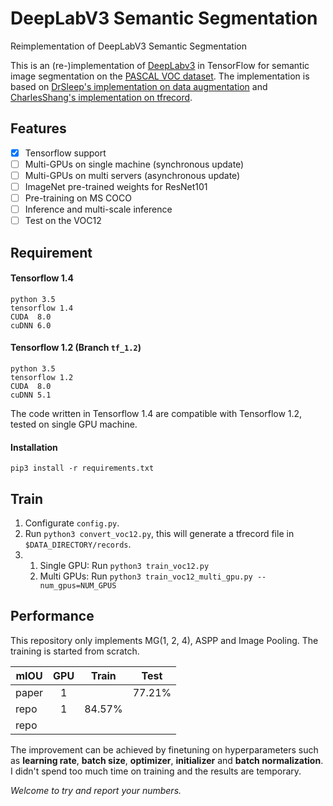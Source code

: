 # DeepLabV3 Semantic Segmentation
Reimplementation of DeepLabV3 Semantic Segmentation

This is an (re-)implementation of [DeepLabv3](https://arxiv.org/abs/1706.05587) in TensorFlow for semantic image segmentation on the [PASCAL VOC dataset](http://host.robots.ox.ac.uk/pascal/VOC/). The implementation is based on [DrSleep's implementation on data augmentation](https://github.com/DrSleep/tensorflow-deeplab-resnet) and [CharlesShang's implementation on tfrecord](https://github.com/CharlesShang/FastMaskRCNN).

## Features
- [x] Tensorflow support
- [ ] Multi-GPUs on single machine (synchronous update)
- [ ] Multi-GPUs on multi servers (asynchronous update)
- [ ] ImageNet pre-trained weights for ResNet101
- [ ] Pre-training on MS COCO
- [ ] Inference and multi-scale inference
- [ ] Test on the VOC12

## Requirement
#### Tensorflow 1.4
```
python 3.5
tensorflow 1.4
CUDA  8.0
cuDNN 6.0
```

#### Tensorflow 1.2 (Branch `tf_1.2`)
```
python 3.5
tensorflow 1.2
CUDA  8.0
cuDNN 5.1
```
The code written in Tensorflow 1.4 are compatible with Tensorflow 1.2, tested on single GPU machine.

#### Installation
```
pip3 install -r requirements.txt
```

## Train
1. Configurate `config.py`.
2. Run `python3 convert_voc12.py`, this will generate a tfrecord file in `$DATA_DIRECTORY/records`.
3. 
   1. Single GPU: Run `python3 train_voc12.py`
   2. Multi GPUs: Run `python3 train_voc12_multi_gpu.py --num_gpus=NUM_GPUS`


## Performance
This repository only implements MG(1, 2, 4), ASPP and Image Pooling. The training is started from scratch. 

| mIOU      | GPU       | Train    | Test      |
| --------- |:---------:|:--------:|:---------:|
| paper     | 1         |          | 77.21%    | 
| repo      | 1         | 84.57%   |           |
| repo      |           |          |           |

The improvement can be achieved by finetuning on hyperparameters such as **learning rate**, **batch size**, **optimizer**, **initializer** and **batch normalization**. I didn't spend too much time on training and the results are temporary. 

*Welcome to try and report your numbers.*
